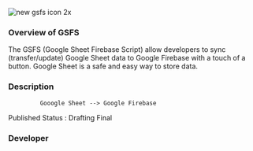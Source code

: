 

![new gsfs icon 2x](https://cloud.githubusercontent.com/assets/19171147/26663754/eb075894-465a-11e7-91f2-60d43190c3db.png)






### Overview of GSFS
 
The GSFS (Google Sheet Firebase Script) allow developers to sync (transfer/update) Google Sheet data to Google Firebase with a touch of a button. Google Sheet is a safe and easy way to store data.

### Description

             Gooogle Sheet --> Google Firebase




Published Status : Drafting Final

### Developer




